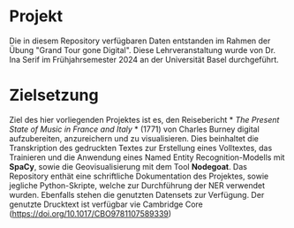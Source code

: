 # Projekt
Die in diesem Repository verfügbaren Daten entstanden im Rahmen der Übung "Grand Tour gone Digital". Diese Lehrveranstaltung wurde von Dr. Ina Serif im Frühjahrsemester 2024 an der Universität Basel durchgeführt.
# Zielsetzung
Ziel des hier vorliegenden Projektes ist es, den Reisebericht * *The Present State of Music in France and Italy* * (1771) von Charles Burney digital aufzubereiten, anzureichern und zu visualisieren. Dies beinhaltet die Transkription des gedruckten Textes zur Erstellung eines Volltextes, das Trainieren und die Anwendung eines Named Entity Recognition-Modells mit **SpaCy**, sowie die Geovisualisierung mit dem Tool **Nodegoat**. Das Repository enthät eine schriftliche Dokumentation des Projektes, sowie jegliche Python-Skripte, welche zur Durchführung der NER verwendet wurden. Ebenfalls stehen die genutzten Datensets zur Verfügung. Der genutzte Drucktext ist verfügbar vie Cambridge Core (https://doi.org/10.1017/CBO9781107589339)

